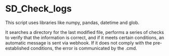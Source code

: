 # SD_Check_logs


This script uses libraries like numpy, pandas, datetime and glob. 

It searches a directory for the last modified file, performs a series of checks to verify that the information is correct, and if it meets certain conditions, an automatic message is sent via webhook. If it does not comply with the pre-established conditions, the error is communicated by the .cmd.
